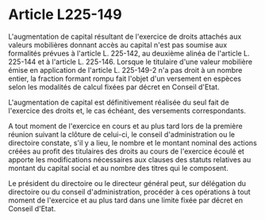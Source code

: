 # Article L225-149

L'augmentation de capital résultant de l'exercice de droits attachés aux valeurs mobilières donnant accès au capital n'est pas soumise aux formalités prévues à l'article L. 225-142, au deuxième alinéa de l'article L. 225-144 et à l'article L. 225-146. Lorsque le titulaire d'une valeur mobilière émise en application de l'article L. 225-149-2 n'a pas droit à un nombre entier, la fraction formant rompu fait l'objet d'un versement en espèces selon les modalités de calcul fixées par décret en Conseil d'Etat.

L'augmentation de capital est définitivement réalisée du seul fait de l'exercice des droits et, le cas échéant, des versements correspondants.

A tout moment de l'exercice en cours et au plus tard lors de la première réunion suivant la clôture de celui-ci, le conseil d'administration ou le directoire constate, s'il y a lieu, le nombre et le montant nominal des actions créées au profit des titulaires des droits au cours de l'exercice écoulé et apporte les modifications nécessaires aux clauses des statuts relatives au montant du capital social et au nombre des titres qui le composent.

Le président du directoire ou le directeur général peut, sur délégation du directoire ou du conseil d'administration, procéder à ces opérations à tout moment de l'exercice et au plus tard dans une limite fixée par décret en Conseil d'Etat.
